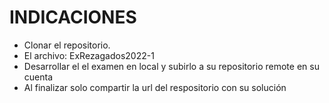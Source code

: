 # INDICACIONES
- Clonar el repositorio.
- El archivo: ExRezagados2022-1
- Desarrollar el el examen en local y subirlo a su repositorio remote en su cuenta
- Al finalizar solo compartir la url del respositorio con su solución
